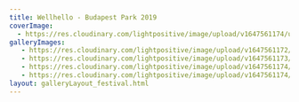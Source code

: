 ```yaml
---
title: Wellhello - Budapest Park 2019
coverImage:
  - https://res.cloudinary.com/lightpositive/image/upload/v1647561174/uploads/Wellhello%20-%20Budapest%20Park%202019/wh3.jpg
galleryImages:
   - https://res.cloudinary.com/lightpositive/image/upload/v1647561172/uploads/Wellhello%20-%20Budapest%20Park%202019/wh2.jpg
   - https://res.cloudinary.com/lightpositive/image/upload/v1647561173/uploads/Wellhello%20-%20Budapest%20Park%202019/wh1.jpg
   - https://res.cloudinary.com/lightpositive/image/upload/v1647561174/uploads/Wellhello%20-%20Budapest%20Park%202019/wh.jpg
   - https://res.cloudinary.com/lightpositive/image/upload/v1647561174/uploads/Wellhello%20-%20Budapest%20Park%202019/wh3.jpg
layout: galleryLayout_festival.html
---
```

